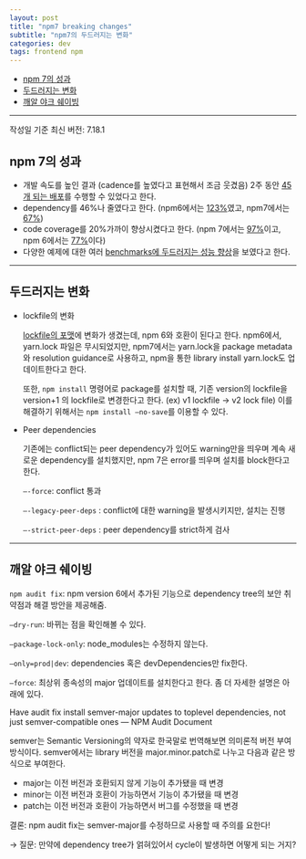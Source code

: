 ```yaml
---
layout: post
title: "npm7 breaking changes"
subtitle: "npm7의 두드러지는 변화"
categories: dev
tags: frontend npm
---
```


<!-- @import "[TOC]" {cmd="toc" depthFrom=1 depthTo=6 orderedList=false} -->

<!-- code_chunk_output -->

- [npm 7의 성과](#npm-7의-성과)
- [두드러지는 변화](#두드러지는-변화)
- [깨알 야크 쉐이빙](#깨알-야크-쉐이빙)

<!-- /code_chunk_output -->

---

작성일 기준 최신 버전: 7.18.1

## npm 7의 성과

- 개발 속도를 높인 결과 (cadence를 높였다고 표현해서 조금 웃겼음) 2주 동안 [45개 되는 배포](https://www.npmjs.com/package/npm?activeTab=versions#versions)를 수행할 수 있었다고 한다.
- dependency를 46%나 줄였다고 한다. (npm6에서는 [123%](https://www.npmjs.com/package/npm/v/6.14.11?activeTab=dependencies)였고, npm7에서는 [67%](https://www.npmjs.com/package/npm/v/7.4.3?activeTab=dependencies))
- code coverage를 20%가까이 향상시켰다고 한다. (npm 7에서는 [97%](https://coveralls.io/github/npm/cli)이고, npm 6에서는 [77%](https://coveralls.io/github/npm/cli?branch=v6)이다)
- 다양한 예제에 대한 여러 [benchmarks에 두드러지는 성능 향상](https://github.com/npm/benchmarks)을 보였다고 한다.

---

## 두드러지는 변화

- lockfile의 변화

  [lockfile의 포맷](https://blog.npmjs.org/post/621733939456933888/npm-v7-series-why-keep-package-lockjson.html)에 변화가 생겼는데, npm 6와 호환이 된다고 한다. npm6에서, yarn.lock 파일은 무시되었지만, npm7에서는 yarn.lock을 package metadata와 resolution guidance로 사용하고, npm을 통한 library install yarn.lock도 업데이트한다고 한다.

  또한, `npm install` 명령어로 package를 설치할 때, 기존 version의 lockfile을 version+1 의 lockfile로 변경한다고 한다. (ex) v1 lockfile → v2 lock file) 이를 해결하기 위해서는 `npm install —no-save`를 이용할 수 있다.

- Peer dependencies

  기존에는 conflict되는 peer dependency가 있어도 warning만을 띄우며 계속 새로운 dependency를 설치했지만, npm 7은 error를 띄우며 설치를 block한다고 한다.

  `—-force`: conflict 통과

  `—-legacy-peer-deps` : conflict에 대한 warning을 발생시키지만, 설치는 진행

  `—-strict-peer-deps` : peer dependency를 strict하게 검사

---

## 깨알 야크 쉐이빙

`npm audit fix`: npm version 6에서 추가된 기능으로 dependency tree의 보안 취약점과 해결 방안을 제공해줌.

`—dry-run`: 바뀌는 점을 확인해볼 수 있다.

`—package-lock-only`: node_modules는 수정하지 않는다.

`—only=prod|dev`: dependencies 혹은 devDependencies만 fix한다.

`—force`: 최상위 종속성의 major 업데이트를 설치한다고 한다. 좀 더 자세한 설명은 아래에 있다.

Have audit fix install semver-major updates to toplevel dependencies, not just semver-compatible ones — NPM Audit Document

semver는 Semantic Versioning의 약자로 한국말로 번역해보면 의미론적 버전 부여 방식이다. semver에서는 library 버전을 major.minor.patch로 나누고 다음과 같은 방식으로 부여한다.

- major는 이전 버전과 호환되지 않게 기능이 추가됐을 때 변경
- minor는 이전 버전과 호환이 가능하면서 기능이 추가됐을 때 변경
- patch는 이전 버전과 호환이 가능하면서 버그를 수정했을 때 변경

결론: npm audit fix는 semver-major를 수정하므로 사용할 때 주의를 요한다!

→ 질문: 만약에 dependency tree가 얽혀있어서 cycle이 발생하면 어떻게 되는 거지?
